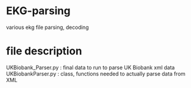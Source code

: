 # EKG-parsing
various ekg file parsing, decoding


# file description
UKBiobank_Parser.py : final data to run to parse UK Biobank xml data
UKBiobankParser.py : class, functions needed to actually parse data from XML 
